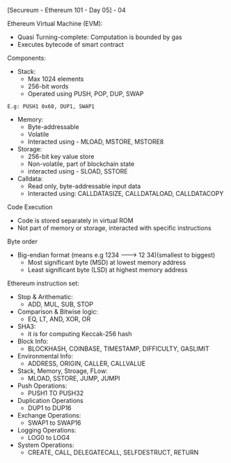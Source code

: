 [Secureum - Ethereum 101 - Day 05] - 04

Ethereum Virtual Machine (EVM):

- Quasi Turning-complete: Computation is bounded by gas 
- Executes bytecode of smart contract 

Components:
- Stack:
    - Max 1024 elements 
    - 256-bit words 
    - Operated using PUSH, POP, DUP, SWAP 
```
E.g: PUSH1 0x60, DUP1, SWAP1
```
- Memory: 
    - Byte-addressable 
    - Volatile 
    - Interacted using - MLOAD, MSTORE, MSTORE8
- Storage:
    - 256-bit key value store 
    - Non-volatile, part of blockchain state 
    - interacted using - SLOAD, SSTORE 
- Calldata: 
    - Read only, byte-addressable input data 
    - Interacted using: CALLDATASIZE, CALLDATALOAD, CALLDATACOPY 

Code Execution 
- Code is stored separately in virtual ROM 
- Not part of memory or storage, interacted with specific instructions 

Byte order 
- Big-endian format (means e.g 1234 ---> 12 34)(smallest to biggest)
    - Most significant byte (MSD) at lowest memory address 
    - Least significant byte (LSD) at highest memory address 

Ethereum instruction set: 

- Stop & Arithematic: 
    - ADD, MUL, SUB, STOP 
- Comparison & Bitwise logic: 
    - EQ, LT, AND, XOR, OR 
- SHA3:
    - it is for computing Keccak-256 hash 
- Block Info: 
    - BLOCKHASH, COINBASE, TIMESTAMP, DIFFICULTY, GASLIMIT 
- Environmental Info:
    - ADDRESS, ORIGIN, CALLER, CALLVALUE 
- Stack, Memory, Stroage, FLow: 
    - MLOAD, SSTORE, JUMP, JUMPI
- Push Operations:
    - PUSH1 TO PUSH32 
- Duplication Operations
    - DUP1 to DUP16 
- Exchange Operations: 
    - SWAP1 to SWAP16
- Logging Operations:
    - LOG0 to LOG4
- System Operations:
    - CREATE, CALL, DELEGATECALL, SELFDESTRUCT, RETURN 